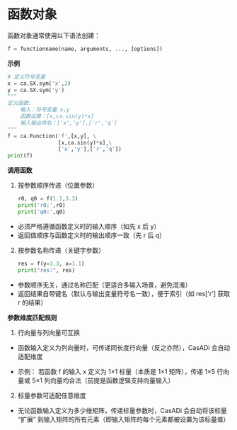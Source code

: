 # 函数对象

函数对象通常使用以下语法创建：

```python
f = functionname(name, arguments, ..., [options])
```

**示例**

```python
# 定义符号变量
x = ca.SX.sym('x',2)
y = ca.SX.sym('y')
"""
定义函数:
    输入：符号变量 x,y
    函数运算：[x,ca.sin(y)*x]
    输入输出命名：['x','y'],['r','q']
""" 
f = ca.Function('f',[x,y], \
                [x,ca.sin(y)*x],\
                ['x','y'],['r','q'])
print(f)
```

**调用函数**

1. 按参数顺序传递（位置参数）
    ```python
    r0, q0 = f(1.1,3.3)
    print('r0:',r0)
    print('q0:',q0)
    ```
- 必须严格遵循函数定义时的输入顺序（如先 x 后 y）
- 返回值顺序与函数定义时的输出顺序一致（先 r 后 q）

2. 按参数名称传递（关键字参数）

    ```python
    res = f(y=3.3, x=1.1)
    print("res:", res)  
    ```
- 参数顺序无关，通过名称匹配（更适合多输入场景，避免混淆）
- 返回结果自带键名（默认与输出变量符号名一致），便于索引（如 res['r'] 获取 r 的结果）

**参数维度匹配规则**

1. 行向量与列向量可互换
   
- 函数输入定义为列向量时，可传递同长度行向量（反之亦然），CasADi 会自动适配维度

- 示例：
    若函数 f 的输入 x 定义为 1×1 标量（本质是 1×1 矩阵），传递 1×5 行向量或 5×1 列向量均合法（前提是函数逻辑支持向量输入）
2. 标量参数可适配任意维度

- 无论函数输入定义为多少维矩阵，传递标量参数时，CasADi 会自动将该标量 “扩展” 到输入矩阵的所有元素（即输入矩阵的每个元素都被设置为该标量值）
